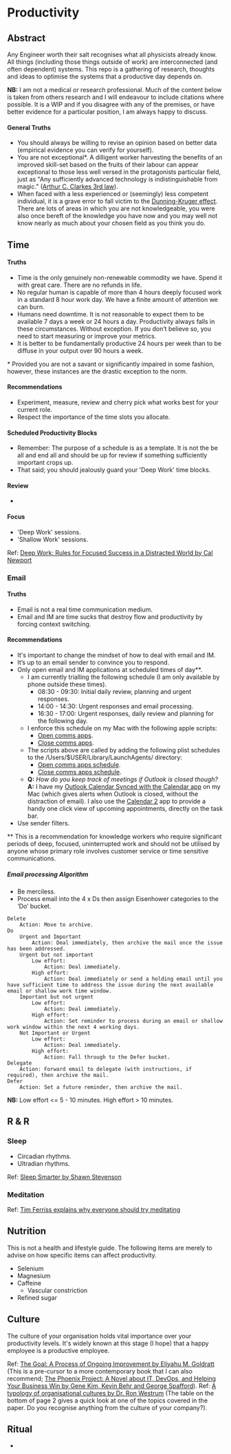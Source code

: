 # Productivity

## Abstract

Any Engineer worth their salt recognises what all physicists already know.  All things (including those things outside of work) are interconnected (and often dependent) systems.  This repo is a gathering of research, thoughts and ideas to optimise the systems that a productive day depends on.

**NB:** I am not a medical or research professional.  Much of the content below is taken from others research and I will endeavour to include citations where possible.  It is a WIP and if you disagree with any of the premises, or have better evidence for a particular position, I am always happy to discuss.

#### General Truths

* You should always be willing to revise an opinion based on better data (empirical evidence you can verify for yourself).
* You are not exceptional*. A dilligent worker harvesting the benefits of an improved skill-set based on the fruits of their labour can appear exceptional to those less well versed in the protagonists particular field, just as "Any sufficiently advanced technology is indistinguishable from magic." ([Arthur C. Clarkes 3rd law](https://en.wikipedia.org/wiki/Clarke%27s_three_laws)).
* When faced with a less experienced or (seemingly) less competent individual, it is a grave error to fall victim to the [Dunning-Kruger effect](https://rationalwiki.org/wiki/Dunning-Kruger_effect).  There are lots of areas in which you are not knowledgeable, you were also once bereft of the knowledge you have now and you may well not know nearly as much about your chosen field as you think you do.

## Time

#### Truths

* Time is the only genuinely non-renewable commodity we have.  Spend it with great care.  There are no refunds in life.
* No regular human is capable of more than 4 hours deeply focused work in a standard 8 hour work day. We have a finite amount of attention we can burn.
* Humans need downtime. It is not reasonable to expect them to be available 7 days a week or 24 hours a day. Productivity always falls in these circumstances. Without exception. If you don’t believe so, you need to start measuring or improve your metrics.
* It is better to be fundamentally productive 24 hours per week than to be diffuse in your output over 90 hours a week.

\* Provided you are not a savant or significantly impaired in some fashion, however, these instances are the drastic exception to the norm.

#### Recommendations

* Experiment, measure, review and cherry pick what works best for your current role.
* Respect the importance of the time slots you allocate.

#### Scheduled Productivity Blocks

* Remember: The purpose of a schedule is as a template.  It is not the be all and end all and should be up for review if something sufficiently important crops up.
* That said; you should jealously guard your 'Deep Work' time blocks.

#### Review

* 

#### Focus

* 'Deep Work' sessions.
* 'Shallow Work' sessions.

Ref: [Deep Work: Rules for Focused Success in a Distracted World by Cal Newport](https://www.amazon.com/Deep-Work-Focused-Success-Distracted/dp/1455586692)

### Email

#### Truths

* Email is not a real time communication medium.
* Email and IM are time sucks that destroy flow and productivity by forcing context switching.

#### Recommendations

* It's important to change the mindset of how to deal with email and IM.
* It’s up to an email sender to convince you to respond.
* Only open email and IM applications at scheduled times of day**.
    * I am currently trialling the following schedule (I am only available by phone outside these times).
        * 08:30 - 09:30: Initial daily review, planning and urgent responses.
        * 14:00 - 14:30: Urgent responses and email processing.
        * 16:30 - 17:00: Urgent responses, daily review and planning for the following day.
    * I enforce this schedule on my Mac with the following apple scripts:
        * [Open comms apps](https://github.com/Collisio-Adolebitque/Productivity/blob/master/mac_customisation/email_and_im_schedule/open_comms_apps.scpt).
        * [Close comms apps](https://github.com/Collisio-Adolebitque/Productivity/blob/master/mac_customisation/email_and_im_schedule/close_comms_apps.scpt).
    * The scripts above are called by adding the following plist schedules to the /Users/$USER/Library/LaunchAgents/ directory:
        * [Open comms apps schedule](https://github.com/Collisio-Adolebitque/Productivity/blob/master/mac_customisation/email_and_im_schedule/com.comms.open.apps.plist).
        * [Close comms apps schedule](https://github.com/Collisio-Adolebitque/Productivity/blob/master/mac_customisation/email_and_im_schedule/com.comms.close.apps.plist).
    * **Q:** _How do you keep track of meetings if Outlook is closed though?_
        **A:** I have my [Outlook Calendar Synced with the Calendar app](https://support.apple.com/en-ie/guide/calendar/access-icloud-google-and-other-calendars-icl4308d6701/mac) on my Mac (which gives alerts when Outlook is closed, without the distraction of email).  I also use the [Calendar 2](https://itunes.apple.com/us/app/calendar-2/id415181149?mt=12) app to provide a handy one click view of upcoming appointments, directly on the task bar. 
* Use sender filters.

\** This is a recommendation for knowledge workers who require significant periods of deep, focused, uninterrupted work and should not be utilised by anyone whose primary role involves customer service or time sensitive communications.

##### Email processing Algorithm

* Be merciless.
* Process email into the 4 x Ds then assign Eisenhower categories to the ‘Do’ bucket.

```
Delete
	Action: Move to archive.
Do
	Urgent and Important
	    Action: Deal immediately, then archive the mail once the issue has been addressed.
	Urgent but not important
	    Low effort:
	        Action: Deal immediately.
	    High effort: 
	        Action: Deal immediately or send a holding email until you have sufficient time to address the issue during the next available email or shallow work time window.
	Important but not urgent
	    Low effort:
	        Action: Deal immediately.
	    High effort:
	        Action: Set reminder to process during an email or shallow work window within the next 4 working days.
	Not Important or Urgent
	    Low effort:
	        Action: Deal immediately.
	    High effort: 
	        Action: Fall through to the Defer bucket.
Delegate
	Action: Forward email to delegate (with instructions, if required), then archive the mail.
Defer
	Action: Set a future reminder, then archive the mail.

```

**NB:** Low effort <= 5 - 10 minutes.
        High effort > 10 minutes.

## R & R

### Sleep

* Circadian rhythms.
* Ultradian rhythms.

Ref: [Sleep Smarter by Shawn Stevenson](https://www.amazon.com/Sleep-Smarter-Essential-Strategies-Success/dp/1536618314)

### Meditation

Ref: [Tim Ferriss explains why everyone should try meditating](http://uk.businessinsider.com/tim-ferriss-meditation-strategy-tips-well-being-2017-11?r=US&IR=T)

## Nutrition

This is not a health and lifestyle guide.  The following items are merely to advise on how specific items can affect productivity.

* Selenium
* Magnesium
* Caffeine
    * Vascular constriction
* Refined sugar

## Culture

The culture of your organisation holds vital importance over your productivity levels.  It's widely known at this stage (I hope) that a happy employee is a productive employee. 

Ref: [The Goal: A Process of Ongoing Improvement by Eliyahu M. Goldratt](https://www.amazon.com/Goal-Process-Ongoing-Improvement/dp/0884271951) (This is a pre-cursor to a more contemporary book that I can also recommend; [The Phoenix Project: A Novel about IT, DevOps, and Helping Your Business Win by Gene Kim, Kevin Behr and George Spafford](https://www.amazon.com/Phoenix-Project-DevOps-Helping-Business/dp/0988262592)).
Ref: [A typology of organisational cultures by Dr. Ron Westrum](https://www.ncbi.nlm.nih.gov/pmc/articles/PMC1765804/pdf/v013p0ii22.pdf) (The table on the bottom of page 2 gives a quick look at one of the topics covered in the paper.  Do you recognise anything from the culture of your company?).

## Ritual

*